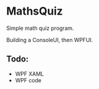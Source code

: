 # MathsQuiz
Simple math quiz program.

Building a ConsoleUI, then WPFUI.

## Todo:
- WPF XAML
- WPF code
